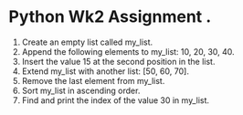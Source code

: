 # Python Wk2 Assignment .
1) Create an empty list called my_list.
2) Append the following elements to my_list: 10, 20, 30, 40.
3) Insert the value 15 at the second position in the list.
4) Extend my_list with another list: [50, 60, 70].
5) Remove the last element from my_list.
6) Sort my_list in ascending order.
7) Find and print the index of the value 30 in my_list.